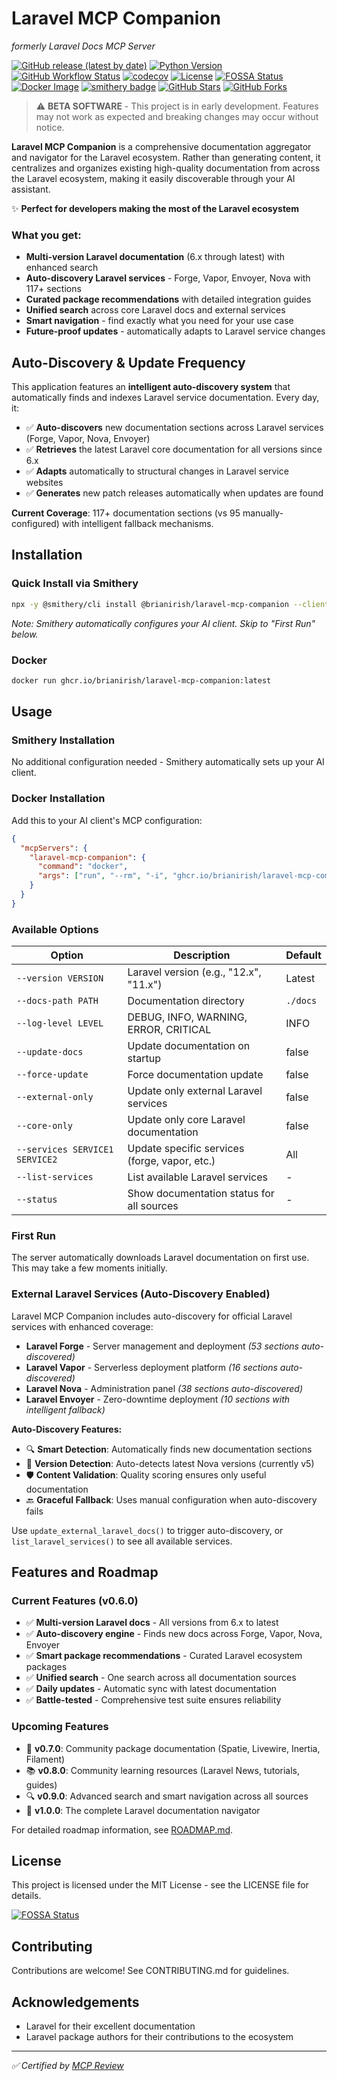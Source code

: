 # Laravel MCP Companion
*formerly Laravel Docs MCP Server*

[![GitHub release (latest by date)](https://img.shields.io/github/v/release/brianirish/laravel-mcp-companion)](https://github.com/brianirish/laravel-mcp-companion/releases)
[![Python Version](https://img.shields.io/badge/python-3.12%2B-blue)](https://www.python.org/downloads/)
[![GitHub Workflow Status](https://img.shields.io/github/actions/workflow/status/brianirish/laravel-mcp-companion/ci.yaml?branch=main&label=tests)](https://github.com/brianirish/laravel-mcp-companion/actions/workflows/ci.yaml)
[![codecov](https://codecov.io/gh/brianirish/laravel-mcp-companion/graph/badge.svg?token=VC93Y921KR)](https://codecov.io/gh/brianirish/laravel-mcp-companion)
[![License](https://img.shields.io/github/license/brianirish/laravel-mcp-companion)](https://github.com/brianirish/laravel-mcp-companion/blob/main/LICENSE)
[![FOSSA Status](https://app.fossa.com/api/projects/git%2Bgithub.com%2Fbrianirish%2Flaravel-mcp-companion.svg?type=shield)](https://app.fossa.com/projects/git%2Bgithub.com%2Fbrianirish%2Flaravel-mcp-companion?ref=badge_shield)
[![Docker Image](https://img.shields.io/badge/docker-ghcr.io-blue)](https://github.com/brianirish/laravel-mcp-companion/pkgs/container/laravel-mcp-companion)
[![smithery badge](https://smithery.ai/badge/@brianirish/laravel-mcp-companion)](https://smithery.ai/server/@brianirish/laravel-mcp-companion)
[![GitHub Stars](https://img.shields.io/github/stars/brianirish/laravel-mcp-companion?style=social)](https://github.com/brianirish/laravel-mcp-companion)
[![GitHub Forks](https://img.shields.io/github/forks/brianirish/laravel-mcp-companion?style=social)](https://github.com/brianirish/laravel-mcp-companion)


> ⚠️ **BETA SOFTWARE** - This project is in early development. Features may not work as expected and breaking changes may occur without notice.

**Laravel MCP Companion** is a comprehensive documentation aggregator and navigator for the Laravel ecosystem. Rather than generating content, it centralizes and organizes existing high-quality documentation from across the Laravel ecosystem, making it easily discoverable through your AI assistant.

✨ **Perfect for developers making the most of the Laravel ecosystem**

### What you get:
- **Multi-version Laravel documentation** (6.x through latest) with enhanced search
- **Auto-discovery Laravel services** - Forge, Vapor, Envoyer, Nova with 117+ sections
- **Curated package recommendations** with detailed integration guides  
- **Unified search** across core Laravel docs and external services
- **Smart navigation** - find exactly what you need for your use case
- **Future-proof updates** - automatically adapts to Laravel service changes

## Auto-Discovery & Update Frequency

This application features an **intelligent auto-discovery system** that automatically finds and indexes Laravel service documentation. Every day, it:

- ✅ **Auto-discovers** new documentation sections across Laravel services (Forge, Vapor, Nova, Envoyer)  
- ✅ **Retrieves** the latest Laravel core documentation for all versions since 6.x
- ✅ **Adapts** automatically to structural changes in Laravel service websites
- ✅ **Generates** new patch releases automatically when updates are found

**Current Coverage**: 117+ documentation sections (vs 95 manually-configured) with intelligent fallback mechanisms.

## Installation

### Quick Install via Smithery

```bash
npx -y @smithery/cli install @brianirish/laravel-mcp-companion --client claude
```

*Note: Smithery automatically configures your AI client. Skip to "First Run" below.*

### Docker

```bash
docker run ghcr.io/brianirish/laravel-mcp-companion:latest
```

## Usage

### Smithery Installation
No additional configuration needed - Smithery automatically sets up your AI client.

### Docker Installation
Add this to your AI client's MCP configuration:

```json
{
  "mcpServers": {
    "laravel-mcp-companion": {
      "command": "docker",
      "args": ["run", "--rm", "-i", "ghcr.io/brianirish/laravel-mcp-companion:latest"]
    }
  }
}
```

### Available Options

| Option | Description | Default |
|--------|-------------|---------|
| `--version VERSION` | Laravel version (e.g., "12.x", "11.x") | Latest |
| `--docs-path PATH` | Documentation directory | `./docs` |
| `--log-level LEVEL` | DEBUG, INFO, WARNING, ERROR, CRITICAL | INFO |
| `--update-docs` | Update documentation on startup | false |
| `--force-update` | Force documentation update | false |
| `--external-only` | Update only external Laravel services | false |
| `--core-only` | Update only core Laravel documentation | false |
| `--services SERVICE1 SERVICE2` | Update specific services (forge, vapor, etc.) | All |
| `--list-services` | List available Laravel services | - |
| `--status` | Show documentation status for all sources | - |

### First Run

The server automatically downloads Laravel documentation on first use. This may take a few moments initially.

### External Laravel Services (Auto-Discovery Enabled)

Laravel MCP Companion includes auto-discovery for official Laravel services with enhanced coverage:

- **Laravel Forge** - Server management and deployment *(53 sections auto-discovered)*
- **Laravel Vapor** - Serverless deployment platform *(16 sections auto-discovered)*
- **Laravel Nova** - Administration panel *(38 sections auto-discovered)*
- **Laravel Envoyer** - Zero-downtime deployment *(10 sections with intelligent fallback)*

**Auto-Discovery Features:**
- 🔍 **Smart Detection**: Automatically finds new documentation sections
- 🔄 **Version Detection**: Auto-detects latest Nova versions (currently v5)
- 🛡️ **Content Validation**: Quality scoring ensures only useful documentation
- 🔙 **Graceful Fallback**: Uses manual configuration when auto-discovery fails

Use `update_external_laravel_docs()` to trigger auto-discovery, or `list_laravel_services()` to see all available services.


## Features and Roadmap

### Current Features (v0.6.0)
- ✅ **Multi-version Laravel docs** - All versions from 6.x to latest
- ✅ **Auto-discovery engine** - Finds new docs across Forge, Vapor, Nova, Envoyer
- ✅ **Smart package recommendations** - Curated Laravel ecosystem packages
- ✅ **Unified search** - One search across all documentation sources
- ✅ **Daily updates** - Automatic sync with latest documentation
- ✅ **Battle-tested** - Comprehensive test suite ensures reliability

### Upcoming Features
- 🌟 **v0.7.0**: Community package documentation (Spatie, Livewire, Inertia, Filament)
- 📚 **v0.8.0**: Community learning resources (Laravel News, tutorials, guides)
- 🔍 **v0.9.0**: Advanced search and smart navigation across all sources
- 🚀 **v1.0.0**: The complete Laravel documentation navigator

For detailed roadmap information, see [ROADMAP.md](ROADMAP.md).

## License

This project is licensed under the MIT License - see the LICENSE file for details.


[![FOSSA Status](https://app.fossa.com/api/projects/git%2Bgithub.com%2Fbrianirish%2Flaravel-mcp-companion.svg?type=large)](https://app.fossa.com/projects/git%2Bgithub.com%2Fbrianirish%2Flaravel-mcp-companion?ref=badge_large)

## Contributing

Contributions are welcome! See CONTRIBUTING.md for guidelines.

## Acknowledgements

- Laravel for their excellent documentation
- Laravel package authors for their contributions to the ecosystem

---
*✅ Certified by [MCP Review](https://mcpreview.com/mcp-servers/brianirish/laravel-mcp-companion)*